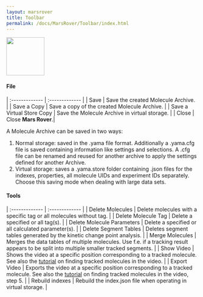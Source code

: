 ```yaml
---
layout: marsrover
title: Toolbar
permalink: /docs/MarsRover/Toolbar/index.html
---
```

<img align='center' src='{{site.baseurl}}/docs/img/Icons/img0.png' width='100' />

#### File

| :------------- | :------------- |
| Save       | Save the created Molecule Archive.      |
| Save a Copy       | Save a copy of the created Molecule Archive.       |
| Save a Virtual Store Copy       | Save the Molecule Archive in virtual storage.       |
| Close      | Close **Mars Rover**.|

A Molecule Archive can be saved in two ways:
1. Normal storage: saved in the .yama file format. Additionally a .yama.cfg file is saved containing information like settings and selections. A .cfg file can be renamed and reused for another archive to apply the settings defined for another Archive.
2. Virtual storage: saves a .yama.store folder containing .json files for the indexes, properties, all molecule UIDs and experiment IDs separately. Choose this saving mode when dealing with large data sets.


#### Tools

| :------------- | :------------- |
| Delete Molecules      | Delete molecules with a specific tag or all molecules without tag.     |
| Delete Molecule Tag       | Delete a specified or all tag(s).       |
| Delete Molecule Parameters       |  Delete a specified or all calculated parameter(s).      |
| Delete Segment Tables       | Deletes segment tables generated by the kinetic change point analysis.       |
| Merge Molecules       | Merges the data tables of multiple molecules. Use f.e. if a tracking result appears to be split into multiple smaller tracked segments.       |
| Show Video      | Shows the video at a specific position corresponding to a tracked molecule. See also the [tutorial](https://duderstadt-lab.github.io/mars-docs/tutorials/workingwithmars/bdv/) on finding tracked molecules in the video.      |
| Export Video      | Exports the video at a specific position corresponding to a tracked molecule. See also the [tutorial](https://duderstadt-lab.github.io/mars-docs/tutorials/workingwithmars/bdv/) on finding tracked molecules in the video, step 5.        |
| Rebuild indexes      | Rebuild the index.json file when operating in virtual storage.        |
